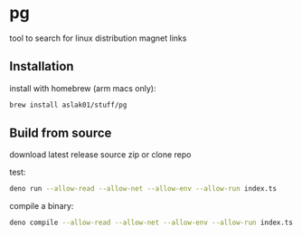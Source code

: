 # pg

tool to search for linux distribution magnet links

## Installation

install with homebrew (arm macs only):

```bash
brew install aslak01/stuff/pg
```

## Build from source

download latest release source zip or clone repo

test:

```bash
deno run --allow-read --allow-net --allow-env --allow-run index.ts
```

compile a binary:

```bash
deno compile --allow-read --allow-net --allow-env --allow-run index.ts
```
